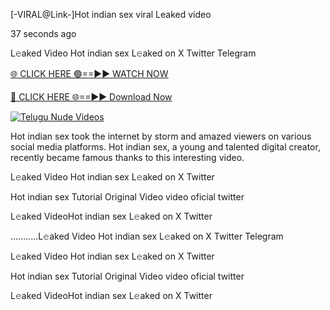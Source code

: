 [-VIRAL@Link-]Hot indian sex viral Leaked video



37 seconds ago

L𝚎aked Video Hot indian sex L𝚎aked on X Twitter Telegram

[🌐 CLICK HERE 🟢==►► WATCH NOW](https://viral-xone.blogspot.com/2025/01/valovideo.html)

[🔴 CLICK HERE 🌐==►► Download Now](https://viral-xone.blogspot.com/2025/01/valovideo.html)

[![Telugu Nude Videos](https://i.imgur.com/dJHk4Zq.gif)](https://viral-xone.blogspot.com/2025/01/valovideo.html)

Hot indian sex took the internet by storm and amazed viewers on various social media platforms. Hot indian sex, a young and talented digital creator, recently became famous thanks to this interesting video.

L𝚎aked Video Hot indian sex L𝚎aked on X Twitter

Hot indian sex Tutorial Original Video video oficial twitter

L𝚎aked VideoHot indian sex L𝚎aked on X Twitter

...........L𝚎aked Video Hot indian sex L𝚎aked on X Twitter Telegram

L𝚎aked Video Hot indian sex L𝚎aked on X Twitter

Hot indian sex Tutorial Original Video video oficial twitter

L𝚎aked VideoHot indian sex L𝚎aked on X Twitter